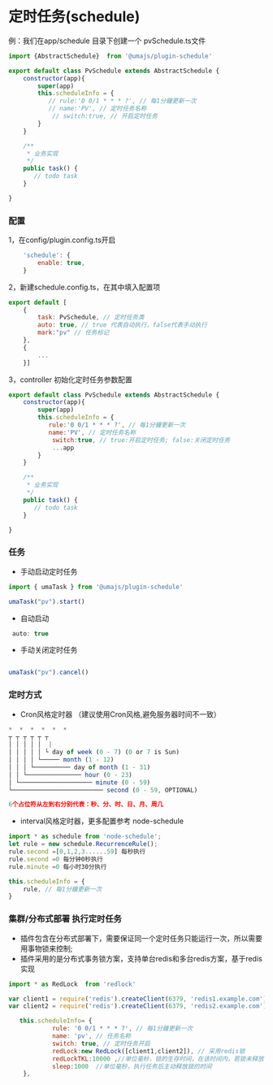 
# 定时任务(schedule)

例：我们在app/schedule 目录下创建一个
pvSchedule.ts文件

```js
import {AbstractSchedule}  from '@umajs/plugin-schedule'

export default class PvSchedule extends AbstractSchedule {
    constructor(app){
        super(app)
        this.scheduleInfo = {
           // rule:'0 0/1 * * * ?', // 每1分鐘更新一次
           // name:'PV', // 定时任务名称
            // switch:true, // 开启定时任务
        }
    }

    /**
     * 业务实现
     */
    public task() {
       // todo task
    }

}


```
### 配置

1，在config/plugin.config.ts开启
```js
    'schedule': {
        enable: true,
    }

```
2，新建schedule.config.ts，在其中填入配置项
```js
export default [
    {
        task: PvSchedule, // 定时任务类
        auto: true, // true 代表自动执行，false代表手动执行
        mark:"pv" // 任务标记
    },
    {
        ...
    }]

```
3，controller 初始化定时任务参数配置
```js
export default class PvSchedule extends AbstractSchedule {
    constructor(app){
        super(app)
        this.scheduleInfo = {
           rule:'0 0/1 * * * ?', // 每1分鐘更新一次
           name:'PV', // 定时任务名称
            switch:true, // true:开启定时任务; false:关闭定时任务
            ...app
        }
    }

    /**
     * 业务实现
     */
    public task() {
       // todo task
    }

}
```

### 任务
- 手动启动定时任务
```js
import { umaTask } from '@umajs/plugin-schedule'

umaTask("pv").start() 
```

- 自动启动
```js
 auto: true

```
- 手动关闭定时任务

```js

umaTask("pv").cancel()

```
### 定时方式 

- Cron风格定时器 （建议使用Cron风格,避免服务器时间不一致）

```js
*  *  *  *  *  *
┬ ┬ ┬ ┬ ┬ ┬
│ │ │ │ │  |
│ │ │ │ │ └ day of week (0 - 7) (0 or 7 is Sun)
│ │ │ │ └───── month (1 - 12)
│ │ │ └────────── day of month (1 - 31)
│ │ └─────────────── hour (0 - 23)
│ └──────────────────── minute (0 - 59)
└───────────────────────── second (0 - 59, OPTIONAL)

6个占位符从左到右分别代表：秒、分、时、日、月、周几

```

- interval风格定时器，更多配置参考 node-schedule 
```js
import * as schedule from 'node-schedule';
let rule = new schedule.RecurrenceRule();
rule.second =[0,1,2,3......59] 每秒执行
rule.second =0 每分钟0秒执行
rule.minute =0 每小时30分执行

this.scheduleInfo = {
    rule, // 每1分鐘更新一次
}

```

### 集群/分布式部署 执行定时任务

- 插件包含在分布式部署下，需要保证同一个定时任务只能运行一次，所以需要用事物锁来控制;
- 插件采用的是分布式事务锁方案，支持单台redis和多台redis方案，基于redis实现


```js
import * as RedLock  from 'redlock'

var client1 = require('redis').createClient(6379, 'redis1.example.com');
var client2 = require('redis').createClient(6379, 'redis2.example.com');

   this.scheduleInfo= {
            rule: '0 0/1 * * * ?', // 每1分鐘更新一次
            name: 'pv', // 任务名称
            switch: true, // 定时任务开启
            redLock:new RedLock([client1,client2]), // 采用redis锁 
            redLockTKL:10000 ,//单位毫秒，锁的生存时间，在该时间内，若锁未释放，强行释放 避免死锁情况
            sleep:1000  //单位毫秒，执行任务后主动释放锁的时间
    },
```